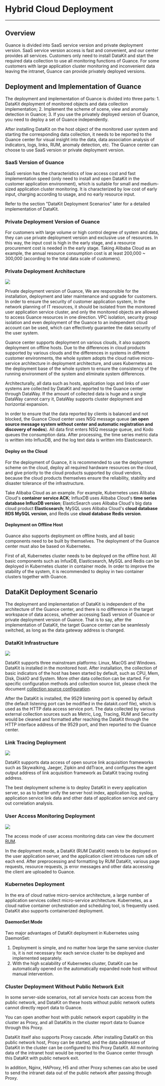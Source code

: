 # Hybrid Cloud Deployment
---

## Overview
Guance is divided into SaaS service version and private deployment version. SaaS service version access is fast and convenient, and our center provides all services. Customers only need to install DataKit and start the required data collection to use all monitoring functions of Guance. For some customers with large application cluster monitoring and inconvenient data leaving the intranet, Guance can provide privately deployed versions. 

## Deployment and Implementation of Guance
The deployment and implementation of Guance is divided into three parts: 1. DataKit deployment of monitored objects and data collection implementation; 2. Implement the scheme of scene, view and anomaly detection in Guance; 3. If you use the privately deployed version of Guance, you need to deploy a set of Guance independently. 

After installing DataKit on the host object of the monitored user system and starting the corresponding data collection, it needs to be reported to the Guance center for visual insight into the data, data association analysis of indicators, logs, links, RUM, anomaly detection, etc. The Guance center can choose to use SaaS version or private deployment version. 
### SaaS Version of Guance
SaaS version has the characteristics of low access cost and fast implementation speed (only need to install and open DataKit in the customer application environment), which is suitable for small and medium-sized application cluster monitoring. It is characterized by low cost of early input, charging according to usage, and no early resource input. 

Refer to the section "DataKit Deployment Scenarios" later for a detailed implementation of DataKit. 

### Private Deployment Version of Guance
For customers with large volume or high control degree of system and data, they can use private deployment version and exclusive use of resources. In this way, the input cost is high in the early stage, and a resource procurement cost is needed in the early stage. Taking Alibaba Cloud as an example, the annual resource consumption cost is at least 200,000 ~ 300,000 (according to the total data scale of customers). 

### Private Deployment Architecture 

![](img/10.deployment_1.png)

Private deployment version of Guance, We are responsible for the installation, deployment and later maintenance and upgrade for customers. In order to ensure the security of customer application system, In the network planning of IT resources, it should be isolated from the monitored user application service cluster, and only the monitored objects are allowed to access Guance resources in one direction. VPC isolation, security group isolation and even deployment of the Guance to an independent cloud account can be used, which can effectively guarantee the data security of the user system. 

Guance center supports deployment on various clouds, it also supports deployment on offline hosts. Due to the differences in cloud products supported by various clouds and the differences in systems in different customer environments, the whole system adopts the cloud native micro-service architecture in deployment architecture, and uses Kubernetes as the deployment base of the whole system to ensure the consistency of the running environment of the system and eliminate system differences. 

Architecturally, all data such as hosts, application logs and links of user systems are collected by DataKit and reported to the Guance center through DataWay. If the amount of collected data is huge and a single DataWay cannot carry it, DataWay supports cluster deployment and horizontal expansion. 

In order to ensure that the data reported by clients is balanced and not blocked, the Guance Cloud center uses NSQ message queue (**an open source message system without center and automatic registration and discovery of nodes**). All data first enters NSQ message queue, and Kodo queues the consumption data. After processing, the time series metric data is written into InfluxDB, and the log text data is written into Elasticsearch. 

#### Deploy on the Cloud 
For the deployment of Guance, it is recommended to use the deployment scheme on the cloud, deploy all required hardware resources on the cloud, and give priority to the cloud products supported by cloud vendors, because the cloud products themselves ensure the reliability, stability and disaster tolerance of the infrastructure. 

Take Alibaba Cloud as an example. For example, Kubernetes uses Alibaba Cloud's **container service ACK**; InfluxDB uses Alibaba Cloud's **time series database InfluxDB version**; ElasticSearch uses Alibaba Cloud's big data cloud product **Elasticsearch**; MySQL uses Alibaba Cloud's **cloud database RDS MySQL version**, and Redis use **cloud database Redis version**.

#### Deployment on Offline Host 

Guance also supports deployment on offline hosts, and all basic components need to be built by themselves. The deployment of the Guance center must also be based on Kubernetes. 

First of all, Kubernetes cluster needs to be deployed on the offline host. All basic components such as InfuxDB, Elasticsearch, MySQL and Redis can be deployed in Kubernetes cluster in container mode. In order to improve the stability of the system, it is recommended to deploy in two container clusters together with Guance. 

## DataKit Deployment Scenario
The deployment and implementation of DataKit is independent of the architecture of the Guance center, and there is no difference in the target workspace of data access, whether accessing SaaS version of Guance or private deployment version of Guance. 
That is to say, after the implementation of DataKit, the target Guance center can be seamlessly switched, as long as the data gateway address is changed. 

### DataKit Infrastructure
![](img/10.deployment_2.png)

DataKit supports three mainstream platforms: Linux, MacOS and Windows. DataKit is installed in the monitored host. After installation, the collection of basic indicators of the host has been started by default, such as CPU, Mem, Disk, DiskIO and System. More other data collection can be started. For specific configuration methods and collection source list, please check the document [collection source configuration](../integrations/changgelog.md).

After the DataKit is installed, the 9529 listening port is opened by default (the default listening port can be modified in the datakit.conf file), which is used as the HTTP data access service port. The data collected by various external collection sources such as Metric, Log, Tracing, RUM and Security would be cleaned and formatted after reaching the DataKit through the HTTP interface address of the 9529 port, and then reported to the Guance center. 

### Link Tracing Deployment 
![](img/10.deployment_3.png)

DataKit supports data access of open source link acquisition frameworks such as Skywalking, Jaeger, Zipkin and ddTrace, and configures the agent output address of link acquisition framework as DataKit tracing routing address. 

The best deployment scheme is to deploy DataKit in every application server, so as to better unify the server host index, application log, syslog, application service link data and other data of application service and carry out correlation analysis. 

### User Access Monitoring Deployment 
![](img/10.deployment_4.png)

The access mode of user access monitoring data can view the document [RUM](../real-user-monitoring/index.md).

In the deployment mode, a DataKit (RUM DataKit) needs to be deployed on the user application server, and the application client introduces rum sdk of each end. After preprocessing and formatting by RUM DataKit, various page requests, resource requests, js error messages and other data accessing the client are uploaded to Guance. 

### Kubernetes Deployment

In the era of cloud native micro-service architecture, a large number of application services collect micro-service architecture. Kubernetes, as a cloud native container orchestration and scheduling tool, is frequently used. DataKit also supports containerized deployment. 

#### DaemonSet Mode

Two major advantages of DataKit deployment in Kubernetes using DaemonSet: 

1. Deployment is simple, and no matter how large the same service cluster is, it is not necessary for each service cluster to be deployed and implemented separately. 
1. With the high scalability of Kubernetes cluster, DataKit can be automatically opened on the automatically expanded node host without manual intervention. 

### Cluster Deployment Without Public Network Exit 
In some server-side scenarios, not all service hosts can access from the public network, and DataKit on these hosts without public network outlets cannot directly report data to Guance. 

You can open another host with public network export capability in the cluster as Proxy, and all DataKits in the cluster report data to Guance through this Proxy. 

DataKit itself also supports Proxy cascade. After installing DataKit on this public network host, Proxy can be started, and the data addresses of DataKit in the cluster can be configured to this Proxy DataKit. All monitoring data of the intranet host would be reported to the Guance center through this DataKit with public network exit. 

In addition, Nginx, HAProxy, H5 and other Proxy schemes can also be used to send the intranet data out of the public network after passing through Proxy. 

